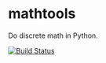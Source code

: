 mathtools
=========

Do discrete math in Python.

[![Build Status](https://github.com/brcrista/mathtools/workflows/CI/badge.svg)](https://github.com/brcrista/mathtools/actions)
